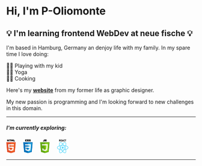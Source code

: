 # Hi, I'm P-Oliomonte
## :bulb: I'm learning frontend WebDev at neue fische :bulb:

I'm based in Hamburg, Germany an denjoy life with my family. In my spare time I love doing:

:family_man_boy: Playing with my kid\
:lotus_position_man: Yoga\
:man_cook: Cooking

Here's my **[website](https://phillip-oehlenberg.com/)** from my former life as graphic designer.

My new passion is programming and I'm looking forward to new challenges in this domain.

---

##### I'm currently exploring:
<p>
<img src="/pics/ICONS_0001_HTML.png" width="5%" height="5%"> &nbsp; &nbsp;
<img src="/pics/ICONS_0003_CSS.png" width="5%" height="5%"> &nbsp; &nbsp;
<img src="/pics/ICONS_0002_JAVASCRIPT.png" width="5%" height="5%"> &nbsp; &nbsp;
<img src="/pics/ICONS_0000_REACT.png" width="6%" height="6%">
</p> 

---
